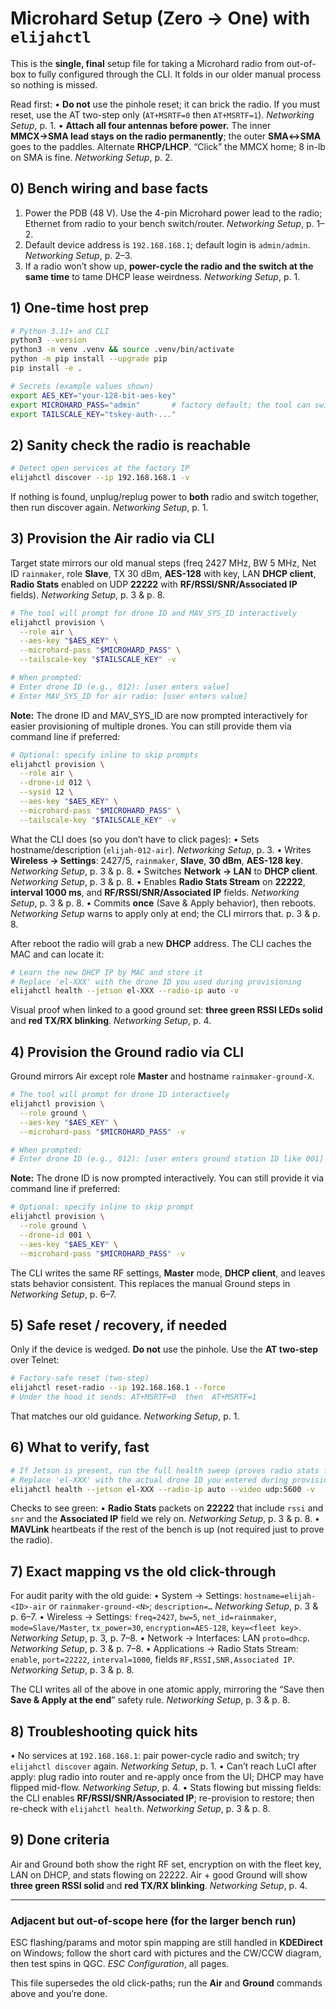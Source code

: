 # Microhard Setup (Zero → One) with `elijahctl`

This is the **single, final** setup file for taking a Microhard radio from out-of-box to fully configured through the CLI. It folds in our older manual process so nothing is missed.

Read first:
• **Do not** use the pinhole reset; it can brick the radio. If you must reset, use the AT two-step only (`AT+MSRTF=0` then `AT+MSRTF=1`). *Networking Setup*, p. 1.&#x20;
• **Attach all four antennas before power.** The inner **MMCX→SMA lead stays on the radio permanently**; the outer **SMA↔SMA** goes to the paddles. Alternate **RHCP/LHCP**. “Click” the MMCX home; 8 in-lb on SMA is fine. *Networking Setup*, p. 2.&#x20;

## 0) Bench wiring and base facts

1. Power the PDB (48 V). Use the 4-pin Microhard power lead to the radio; Ethernet from radio to your bench switch/router. *Networking Setup*, p. 1–2.&#x20;
2. Default device address is `192.168.168.1`; default login is `admin/admin`. *Networking Setup*, p. 2–3.&#x20;
3. If a radio won’t show up, **power-cycle the radio and the switch at the same time** to tame DHCP lease weirdness. *Networking Setup*, p. 1.&#x20;

## 1) One-time host prep

```bash
# Python 3.11+ and CLI
python3 --version
python3 -m venv .venv && source .venv/bin/activate
python -m pip install --upgrade pip
pip install -e .

# Secrets (example values shown)
export AES_KEY="your-128-bit-aes-key"
export MICROHARD_PASS="admin"       # factory default; the tool can switch it to our target
export TAILSCALE_KEY="tskey-auth-..."
```

## 2) Sanity check the radio is reachable

```bash
# Detect open services at the factory IP
elijahctl discover --ip 192.168.168.1 -v
```

If nothing is found, unplug/replug power to **both** radio and switch together, then run discover again. *Networking Setup*, p. 1.&#x20;

## 3) Provision the **Air** radio via CLI

Target state mirrors our old manual steps (freq 2427 MHz, BW 5 MHz, Net ID `rainmaker`, role **Slave**, TX 30 dBm, **AES-128** with key, LAN **DHCP client**, **Radio Stats** enabled on UDP **22222** with **RF/RSSI/SNR/Associated IP** fields). *Networking Setup*, p. 3 & p. 8.&#x20;

```bash
# The tool will prompt for drone ID and MAV_SYS_ID interactively
elijahctl provision \
  --role air \
  --aes-key "$AES_KEY" \
  --microhard-pass "$MICROHARD_PASS" \
  --tailscale-key "$TAILSCALE_KEY" -v

# When prompted:
# Enter drone ID (e.g., 012): [user enters value]
# Enter MAV_SYS_ID for air radio: [user enters value]
```

**Note:** The drone ID and MAV_SYS_ID are now prompted interactively for easier provisioning of multiple drones. You can still provide them via command line if preferred:
```bash
# Optional: specify inline to skip prompts
elijahctl provision \
  --role air \
  --drone-id 012 \
  --sysid 12 \
  --aes-key "$AES_KEY" \
  --microhard-pass "$MICROHARD_PASS" \
  --tailscale-key "$TAILSCALE_KEY" -v
```

What the CLI does (so you don’t have to click pages):
• Sets hostname/description (`elijah-012-air`). *Networking Setup*, p. 3.&#x20;
• Writes **Wireless → Settings**: 2427/5, `rainmaker`, **Slave**, **30 dBm**, **AES-128 key**. *Networking Setup*, p. 3 & p. 8.&#x20;
• Switches **Network → LAN** to **DHCP client**. *Networking Setup*, p. 3 & p. 8.&#x20;
• Enables **Radio Stats Stream** on **22222**, **interval 1000 ms**, and **RF/RSSI/SNR/Associated IP** fields. *Networking Setup*, p. 3 & p. 8.&#x20;
• Commits **once** (Save & Apply behavior), then reboots. *Networking Setup* warns to apply only at end; the CLI mirrors that. p. 3 & p. 8.&#x20;

After reboot the radio will grab a new **DHCP** address. The CLI caches the MAC and can locate it:

```bash
# Learn the new DHCP IP by MAC and store it
# Replace 'el-XXX' with the drone ID you used during provisioning
elijahctl health --jetson el-XXX --radio-ip auto -v
```

Visual proof when linked to a good ground set: **three green RSSI LEDs solid** and **red TX/RX blinking**. *Networking Setup*, p. 4.&#x20;

## 4) Provision the **Ground** radio via CLI

Ground mirrors Air except role **Master** and hostname `rainmaker-ground-X`.

```bash
# The tool will prompt for drone ID interactively
elijahctl provision \
  --role ground \
  --aes-key "$AES_KEY" \
  --microhard-pass "$MICROHARD_PASS" -v

# When prompted:
# Enter drone ID (e.g., 012): [user enters ground station ID like 001]
```

**Note:** The drone ID is now prompted interactively. You can still provide it via command line if preferred:
```bash
# Optional: specify inline to skip prompt
elijahctl provision \
  --role ground \
  --drone-id 001 \
  --aes-key "$AES_KEY" \
  --microhard-pass "$MICROHARD_PASS" -v
```

The CLI writes the same RF settings, **Master** mode, **DHCP client**, and leaves stats behavior consistent. This replaces the manual Ground steps in *Networking Setup*, p. 6–7.&#x20;

## 5) Safe reset / recovery, if needed

Only if the device is wedged. **Do not** use the pinhole. Use the **AT two-step** over Telnet:

```bash
# Factory-safe reset (two-step)
elijahctl reset-radio --ip 192.168.168.1 --force
# Under the hood it sends: AT+MSRTF=0  then  AT+MSRTF=1
```

That matches our old guidance. *Networking Setup*, p. 1.&#x20;

## 6) What to verify, fast

```bash
# If Jetson is present, run the full health sweep (proves radio stats fields too)
# Replace 'el-XXX' with the actual drone ID you entered during provisioning
elijahctl health --jetson el-XXX --radio-ip auto --video udp:5600 -v
```

Checks to see green:
• **Radio Stats** packets on **22222** that include `rssi` and `snr` and the **Associated IP** field we rely on. *Networking Setup*, p. 3 & p. 8.&#x20;
• **MAVLink** heartbeats if the rest of the bench is up (not required just to prove the radio).

## 7) Exact mapping vs the old click-through

For audit parity with the old guide:
• System → Settings: `hostname=elijah-<ID>-air` or `rainmaker-ground-<N>`; `description=…` *Networking Setup*, p. 3 & p. 6–7.&#x20;
• Wireless → Settings: `freq=2427`, `bw=5`, `net_id=rainmaker`, `mode=Slave/Master`, `tx_power=30`, `encryption=AES-128`, `key=<fleet key>`. *Networking Setup*, p. 3, p. 7–8.&#x20;
• Network → Interfaces: LAN `proto=dhcp`. *Networking Setup*, p. 3 & p. 7–8.&#x20;
• Applications → Radio Stats Stream: `enable`, `port=22222`, `interval=1000`, fields `RF,RSSI,SNR,Associated IP`. *Networking Setup*, p. 3 & p. 8.&#x20;

The CLI writes all of the above in one atomic apply, mirroring the “Save then **Save & Apply at the end**” safety rule. *Networking Setup*, p. 3 & p. 8.&#x20;

## 8) Troubleshooting quick hits

• No services at `192.168.168.1`: pair power-cycle radio and switch; try `elijahctl discover` again. *Networking Setup*, p. 1.&#x20;
• Can’t reach LuCI after apply: plug radio into router and re-apply once from the UI; DHCP may have flipped mid-flow. *Networking Setup*, p. 4.&#x20;
• Stats flowing but missing fields: the CLI enables **RF/RSSI/SNR/Associated IP**; re-provision to restore; then re-check with `elijahctl health`. *Networking Setup*, p. 3 & p. 8.&#x20;

## 9) Done criteria

Air and Ground both show the right RF set, encryption on with the fleet key, LAN on DHCP, and stats flowing on 22222. Air + good Ground will show **three green RSSI solid** and **red TX/RX blinking**. *Networking Setup*, p. 4.&#x20;

---

### Adjacent but out-of-scope here (for the larger bench run)

ESC flashing/params and motor spin mapping are still handled in **KDEDirect** on Windows; follow the short card with pictures and the CW/CCW diagram, then test spins in QGC. *ESC Configuration*, all pages.&#x20;

This file supersedes the old click-paths; run the **Air** and **Ground** commands above and you’re done.
